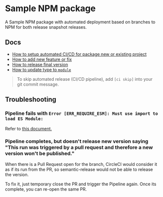 # Sample NPM package

A Sample NPM package with automated deployment based on branches to NPM for both release snapshot releases.

## Docs
- [How to setup automated CI/CD for package new or existing project](docs/howto-setup-automated-release.md)
- [How to add new feature or fix](docs/howto-add-new-feature-or-fix.md)
- [How to release final version](docs/howto-release-final-version.md)
- [How to update type to `module`](docs/howto-type-module.md)

> To skip automated release (CI/CD pipeline), add `[ci skip]` into your git commit message.

## Troubleshooting

### Pipeline fails with `Error [ERR_REQUIRE_ESM]: Must use import to load ES Module:`

Refer to [this document.](docs/howto-type-module.md)

### Pipeline completes, but doesn't release new version saying "This run was triggered by a pull request and therefore a new version won't be published."

When there is a Pull Request open for the branch, CircleCI would consider it as if its run from the PR, so semantic-release would not be able to release the version.

To fix it, just temporary close the PR and trigger the Pipeline again. Once its complete, you can re-open the same PR.
